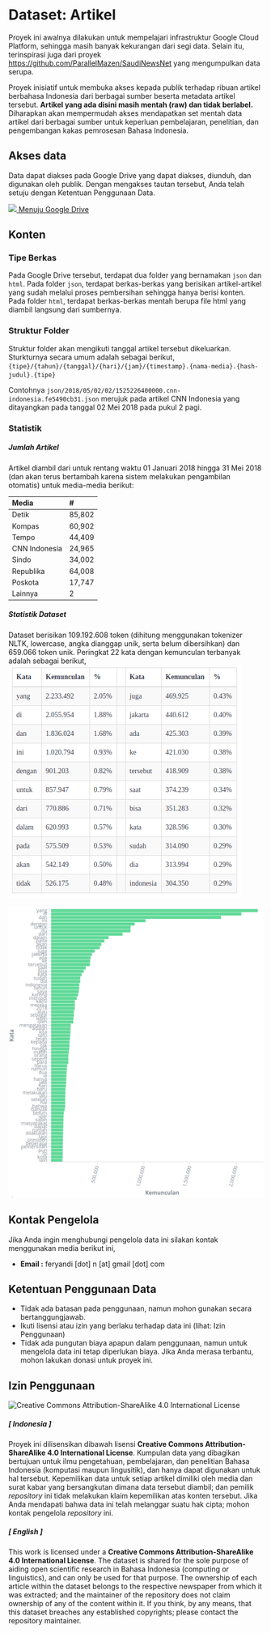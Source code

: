 # Dataset: Artikel
Proyek ini awalnya dilakukan untuk mempelajari infrastruktur Google Cloud Platform, sehingga masih banyak kekurangan dari segi data. Selain itu, terinspirasi juga dari proyek https://github.com/ParallelMazen/SaudiNewsNet yang mengumpulkan data serupa.

Proyek inisiatif untuk membuka akses kepada publik terhadap ribuan artikel berbahasa Indonesia dari berbagai sumber beserta metadata artikel tersebut. **Artikel yang ada disini masih mentah (raw) dan tidak berlabel.**
Diharapkan akan mempermudah akses mendapatkan set mentah data artikel dari berbagai sumber untuk keperluan pembelajaran, penelitian, dan pengembangan kakas pemrosesan Bahasa Indonesia.

## Akses data
Data dapat diakses pada Google Drive yang dapat diakses, diunduh, dan digunakan oleh publik. Dengan mengakses tautan tersebut, Anda telah setuju dengan Ketentuan Penggunaan Data.

[<img src="https://www.google.com/drive/static/images/drive/logo-drive.png" width="20"> Menuju Google Drive](https://drive.google.com/drive/folders/12KdmXUxssdL5nKYz5afolHqHEW_fdCFI?usp=sharing)

## Konten
### Tipe Berkas
Pada Google Drive tersebut, terdapat dua folder yang bernamakan `json` dan `html`. Pada folder `json`, terdapat berkas-berkas yang berisikan artikel-artikel yang sudah melalui proses pembersihan sehingga hanya berisi konten. Pada folder `html`, terdapat berkas-berkas mentah berupa file html yang diambil langsung dari sumbernya.

### Struktur Folder
Struktur folder akan mengikuti tanggal artikel tersebut dikeluarkan. Sturkturnya secara umum adalah sebagai berikut,
`{tipe}/{tahun}/{tanggal}/{hari}/{jam}/{timestamp}.{nama-media}.{hash-judul}.{tipe}`

Contohnya `json/2018/05/02/02/1525226400000.cnn-indonesia.fe5490cb31.json` merujuk pada artikel CNN Indonesia yang ditayangkan pada tanggal 02 Mei 2018 pada pukul 2 pagi.

### Statistik
##### Jumlah Artikel
Artikel diambil dari untuk rentang waktu 01 Januari 2018 hingga 31 Mei 2018 (dan akan terus bertambah karena sistem melakukan pengambilan otomatis) untuk media-media berikut:
<table>
<colgroup>
  <col style="text-align:left;"/>
  <col style="text-align:left;"/>
</colgroup>

<thead>

<tr>
    <th style="text-align:left;">Media</th>
    <th style="text-align:left;">#</th>
</tr>
</thead>

<tbody>
<tr>
    <td style="text-align:left;">Detik</td>
    <td style="text-align:left;">85,802</td>
</tr>
<tr>
    <td style="text-align:left;">Kompas</td>
    <td style="text-align:left;">60,902</td>
</tr>
<tr>
    <td style="text-align:left;">Tempo</td>
    <td style="text-align:left;">44,409</td>
</tr>
<tr>
    <td style="text-align:left;">CNN Indonesia</td>
    <td style="text-align:left;">24,965</td>
</tr>
<tr>
    <td style="text-align:left;">Sindo</td>
    <td style="text-align:left;">34,002</td>
</tr>
<tr>
    <td style="text-align:left;">Republika</td>
    <td style="text-align:left;">64,008</td>
</tr>
<tr>
    <td style="text-align:left;">Poskota</td>
    <td style="text-align:left;">17,747</td>
</tr>
<tr>
    <td style="text-align:left;">Lainnya</td>
    <td style="text-align:left;">2</td>
</tr>
</tbody>
</table>


##### Statistik Dataset
Dataset berisikan 109.192.608 token (dihitung menggunakan tokenizer NLTK, lowercase, angka dianggap unik, serta belum dibersihkan) dan 659.066 token unik.
Peringkat 22 kata dengan kemunculan terbanyak adalah sebagai berikut,
![Statistik Kata](/img/statistik_kata.png?raw=true)

![Grafik Kemunculan Kata](/img/kemunculan_kata.png?raw=true "Grafik Kemunculan Kata")

## Kontak Pengelola
Jika Anda ingin menghubungi pengelola data ini silakan kontak menggunakan media berikut ini,
- **Email :** feryandi [dot] n [at] gmail [dot] com

## Ketentuan Penggunaan Data
* Tidak ada batasan pada penggunaan, namun mohon gunakan secara bertanggungjawab.
* Ikuti lisensi atau izin yang berlaku terhadap data ini (lihat: Izin Penggunaan)
* Tidak ada pungutan biaya apapun dalam penggunaan, namun untuk mengelola data ini tetap diperlukan biaya. Jika Anda merasa terbantu, mohon lakukan donasi untuk proyek ini.

## Izin Penggunaan
![Creative Commons Attribution-ShareAlike 4.0 International License](https://i.creativecommons.org/l/by-sa/4.0/88x31.png)

##### [ Indonesia ]
Proyek ini dilisensikan dibawah lisensi **Creative Commons Attribution-ShareAlike 4.0 International License**. Kumpulan data yang dibagikan bertujuan untuk ilmu pengetahuan, pembelajaran, dan penelitian Bahasa Indonesia (komputasi maupun lingusitik), dan hanya dapat digunakan untuk hal tersebut. Kepemilikan data untuk setiap artikel dimiliki oleh media dan surat kabar yang bersangkutan dimana data tersebut diambil; dan pemilik _repository_ ini tidak melakukan klaim kepemilikan atas konten tersebut. Jika Anda mendapati bahwa data ini telah melanggar suatu hak cipta; mohon kontak pengelola _repository_ ini. 

##### [ English ]
This work is licensed under a **Creative Commons Attribution-ShareAlike 4.0 International License**. The dataset is shared for the sole purpose of aiding open scientific research in Bahasa Indonesia (computing or linguistics), and can only be used for that purpose. The ownership of each article within the dataset belongs to the respective newspaper from which it was extracted; and the maintainer of the repository does not claim ownership of any of the content within it. If you think, by any means, that this dataset breaches any established copyrights; please contact the repository maintainer.

